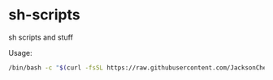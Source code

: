# sh-scripts
sh scripts and stuff

Usage:
```bash
/bin/bash -c "$(curl -fsSL https://raw.githubusercontent.com/JacksonChen666/sh-scripts/master/example-script.sh)";
```

